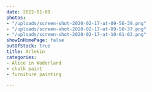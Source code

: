 ```yaml
---
date: 2022-01-09
photos:
- "/uploads/screen-shot-2020-02-17-at-09-56-39.png"
- "/uploads/screen-shot-2020-02-17-at-09-50-37.png"
- "/uploads/screen-shot-2020-02-17-at-10-01-03.png"
showInHomePage: false
outOfStock: true
title: Arlekin
categories:
- Alice in Woderland
- chalk paint
- furniture painting

---
```

